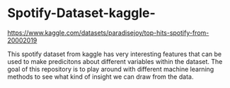 # Spotify-Dataset-kaggle-
https://www.kaggle.com/datasets/paradisejoy/top-hits-spotify-from-20002019

This spotify dataset from kaggle has very interesting features that can be used to make predicitons about different variables within the dataset. The goal of this repository is to play around with different machine learning methods to see what kind of insight we can draw from the data.
